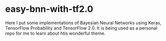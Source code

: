 # easy-bnn-with-tf2.0
Here I put some implementations of Bayesian Neural Networks using Keras, TensorFlow Probability and TensorFlow 2.0. It is being used as a personal repo for me to learn about htis wonderful theme. 
